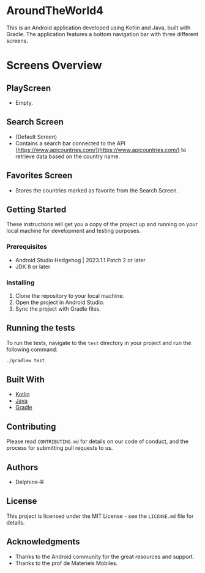 # AroundTheWorld4

This is an Android application developed using Kotlin and Java, built with Gradle. The application features a bottom navigation bar with three different screens.

# Screens Overview

## PlayScreen
- Empty.

## Search Screen
- (Default Screen)
- Contains a search bar connected to the API [https://www.apicountries.com/](https://www.apicountries.com/) to retrieve data based on the country name.

## Favorites Screen
- Stores the countries marked as favorite from the Search Screen.


## Getting Started

These instructions will get you a copy of the project up and running on your local machine for development and testing purposes.

### Prerequisites

- Android Studio Hedgehog | 2023.1.1 Patch 2 or later
- JDK 8 or later

### Installing

1. Clone the repository to your local machine.
2. Open the project in Android Studio.
3. Sync the project with Gradle files.

## Running the tests

To run the tests, navigate to the `test` directory in your project and run the following command:

```bash
./gradlew test
```

## Built With

- [Kotlin](https://kotlinlang.org/)
- [Java](https://www.java.com/)
- [Gradle](https://gradle.org/)

## Contributing

Please read `CONTRIBUTING.md` for details on our code of conduct, and the process for submitting pull requests to us.

## Authors

- Delphine-R

## License

This project is licensed under the MIT License - see the `LICENSE.md` file for details.

## Acknowledgments

- Thanks to the Android community for the great resources and support.
- Thanks to the prof de Materiels Mobiles.
